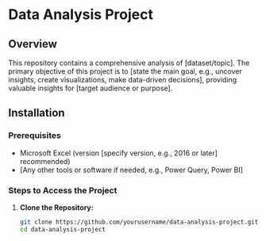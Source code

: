 # Data Analysis Project

## Overview
This repository contains a comprehensive analysis of [dataset/topic]. The primary objective of this project is to [state the main goal, e.g., uncover insights, create visualizations, make data-driven decisions], providing valuable insights for [target audience or purpose].

## Installation

### Prerequisites
- Microsoft Excel (version [specify version, e.g., 2016 or later] recommended)
- [Any other tools or software if needed, e.g., Power Query, Power BI]

### Steps to Access the Project
1. **Clone the Repository:**
   ```bash
   git clone https://github.com/yourusername/data-analysis-project.git
   cd data-analysis-project

